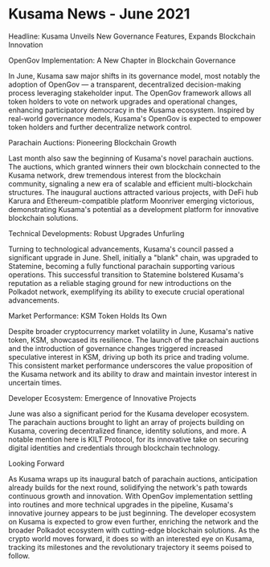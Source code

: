 # Kusama News - June 2021

Headline: Kusama Unveils New Governance Features, Expands Blockchain Innovation

OpenGov Implementation: A New Chapter in Blockchain Governance

In June, Kusama saw major shifts in its governance model, most notably the adoption of OpenGov — a transparent, decentralized decision-making process leveraging stakeholder input. The OpenGov framework allows all token holders to vote on network upgrades and operational changes, enhancing participatory democracy in the Kusama ecosystem. Inspired by real-world governance models, Kusama's OpenGov is expected to empower token holders and further decentralize network control.

Parachain Auctions: Pioneering Blockchain Growth

Last month also saw the beginning of Kusama's novel parachain auctions. The auctions, which granted winners their own blockchain connected to the Kusama network, drew tremendous interest from the blockchain community, signaling a new era of scalable and efficient multi-blockchain structures. The inaugural auctions attracted various projects, with DeFi hub Karura and Ethereum-compatible platform Moonriver emerging victorious, demonstrating Kusama's potential as a development platform for innovative blockchain solutions.

Technical Developments: Robust Upgrades Unfurling 

Turning to technological advancements, Kusama's council passed a significant upgrade in June. Shell, initially a "blank" chain, was upgraded to Statemine, becoming a fully functional parachain supporting various operations. This successful transition to Statemine bolstered Kusama's reputation as a reliable staging ground for new introductions on the Polkadot network, exemplifying its ability to execute crucial operational advancements.

Market Performance: KSM Token Holds Its Own 

Despite broader cryptocurrency market volatility in June, Kusama's native token, KSM, showcased its resilience. The launch of the parachain auctions and the introduction of governance changes triggered increased speculative interest in KSM, driving up both its price and trading volume. This consistent market performance underscores the value proposition of the Kusama network and its ability to draw and maintain investor interest in uncertain times.

Developer Ecosystem: Emergence of Innovative Projects 

June was also a significant period for the Kusama developer ecosystem. The parachain auctions brought to light an array of projects building on Kusama, covering decentralized finance, identity solutions, and more. A notable mention here is KILT Protocol, for its innovative take on securing digital identities and credentials through blockchain technology. 

Looking Forward 

As Kusama wraps up its inaugural batch of parachain auctions, anticipation already builds for the next round, solidifying the network's path towards continuous growth and innovation. With OpenGov implementation settling into routines and more technical upgrades in the pipeline, Kusama's innovative journey appears to be just beginning. The developer ecosystem on Kusama is expected to grow even further, enriching the network and the broader Polkadot ecosystem with cutting-edge blockchain solutions. As the crypto world moves forward, it does so with an interested eye on Kusama, tracking its milestones and the revolutionary trajectory it seems poised to follow.